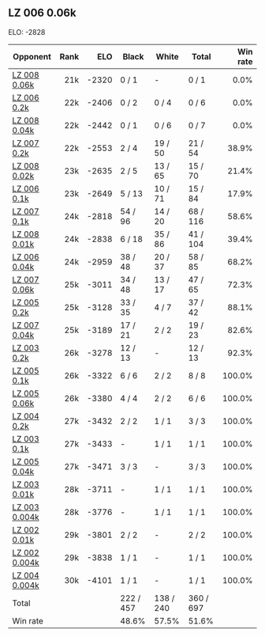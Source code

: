 ## LZ 006 0.06k ##

ELO: -2828

Opponent | Rank | ELO | Black | White | Total | Win rate
---------|-----:|----:|-------|-------|-------|-------:
[LZ 008 0.06k](LZ%20008%200.06k.md) | 21k | -2320 | 0 / 1 | - | 0 / 1 | 0.0%
[LZ 006 0.2k](LZ%20006%200.2k.md) | 22k | -2406 | 0 / 2 | 0 / 4 | 0 / 6 | 0.0%
[LZ 008 0.04k](LZ%20008%200.04k.md) | 22k | -2442 | 0 / 1 | 0 / 6 | 0 / 7 | 0.0%
[LZ 007 0.2k](LZ%20007%200.2k.md) | 22k | -2553 | 2 / 4 | 19 / 50 | 21 / 54 | 38.9%
[LZ 008 0.02k](LZ%20008%200.02k.md) | 23k | -2635 | 2 / 5 | 13 / 65 | 15 / 70 | 21.4%
[LZ 006 0.1k](LZ%20006%200.1k.md) | 23k | -2649 | 5 / 13 | 10 / 71 | 15 / 84 | 17.9%
[LZ 007 0.1k](LZ%20007%200.1k.md) | 24k | -2818 | 54 / 96 | 14 / 20 | 68 / 116 | 58.6%
[LZ 008 0.01k](LZ%20008%200.01k.md) | 24k | -2838 | 6 / 18 | 35 / 86 | 41 / 104 | 39.4%
[LZ 006 0.04k](LZ%20006%200.04k.md) | 24k | -2959 | 38 / 48 | 20 / 37 | 58 / 85 | 68.2%
[LZ 007 0.06k](LZ%20007%200.06k.md) | 25k | -3011 | 34 / 48 | 13 / 17 | 47 / 65 | 72.3%
[LZ 005 0.2k](LZ%20005%200.2k.md) | 25k | -3128 | 33 / 35 | 4 / 7 | 37 / 42 | 88.1%
[LZ 007 0.04k](LZ%20007%200.04k.md) | 25k | -3189 | 17 / 21 | 2 / 2 | 19 / 23 | 82.6%
[LZ 003 0.2k](LZ%20003%200.2k.md) | 26k | -3278 | 12 / 13 | - | 12 / 13 | 92.3%
[LZ 005 0.1k](LZ%20005%200.1k.md) | 26k | -3322 | 6 / 6 | 2 / 2 | 8 / 8 | 100.0%
[LZ 005 0.06k](LZ%20005%200.06k.md) | 26k | -3380 | 4 / 4 | 2 / 2 | 6 / 6 | 100.0%
[LZ 004 0.2k](LZ%20004%200.2k.md) | 27k | -3432 | 2 / 2 | 1 / 1 | 3 / 3 | 100.0%
[LZ 003 0.1k](LZ%20003%200.1k.md) | 27k | -3433 | - | 1 / 1 | 1 / 1 | 100.0%
[LZ 005 0.04k](LZ%20005%200.04k.md) | 27k | -3471 | 3 / 3 | - | 3 / 3 | 100.0%
[LZ 003 0.01k](LZ%20003%200.01k.md) | 28k | -3711 | - | 1 / 1 | 1 / 1 | 100.0%
[LZ 003 0.004k](LZ%20003%200.004k.md) | 28k | -3776 | - | 1 / 1 | 1 / 1 | 100.0%
[LZ 002 0.01k](LZ%20002%200.01k.md) | 29k | -3801 | 2 / 2 | - | 2 / 2 | 100.0%
[LZ 002 0.004k](LZ%20002%200.004k.md) | 29k | -3838 | 1 / 1 | - | 1 / 1 | 100.0%
[LZ 004 0.004k](LZ%20004%200.004k.md) | 30k | -4101 | 1 / 1 | - | 1 / 1 | 100.0%
Total | | | 222 / 457 | 138 / 240 | 360 / 697 | 
Win rate| | | 48.6% | 57.5% | 51.6% | 
